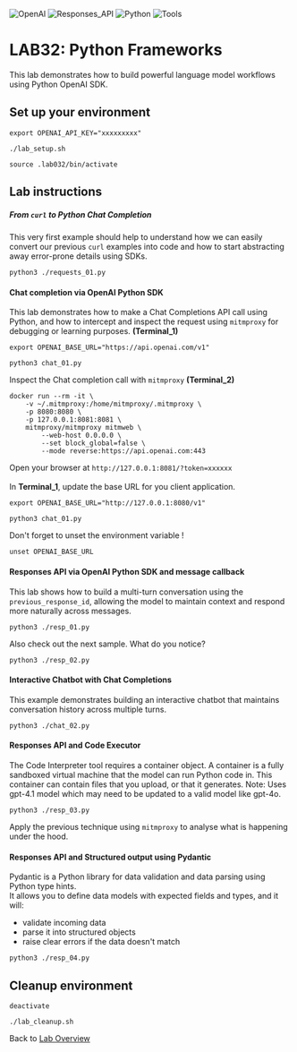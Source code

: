 
![OpenAI](https://img.shields.io/badge/OpenAI-lightblue) ![Responses_API](https://img.shields.io/badge/Responses_API-brightgreen) ![Python](https://img.shields.io/badge/Python-blue) ![Tools](https://img.shields.io/badge/Tools-purple)

# LAB32: Python Frameworks
This lab demonstrates how to build powerful language model workflows using Python OpenAI SDK.<br>


## Set up your environment
```
export OPENAI_API_KEY="xxxxxxxxx"
```
```
./lab_setup.sh
```
```
source .lab032/bin/activate
```
## Lab instructions

##### From `curl` to Python Chat Completion
This very first example should help to understand how we can easily convert our previous `curl` examples into code and how to start abstracting away error-prone details using SDKs.
```
python3 ./requests_01.py
```
#### Chat completion via OpenAI Python SDK
This lab demonstrates how to make a Chat Completions API call using Python, and how to intercept and inspect the request using `mitmproxy` for debugging or learning purposes. **(Terminal_1)**
```
export OPENAI_BASE_URL="https://api.openai.com/v1"
```
```
python3 chat_01.py
```
Inspect the Chat completion call with `mitmproxy` **(Terminal_2)**
```
docker run --rm -it \
    -v ~/.mitmproxy:/home/mitmproxy/.mitmproxy \
    -p 8080:8080 \
    -p 127.0.0.1:8081:8081 \
    mitmproxy/mitmproxy mitmweb \
        --web-host 0.0.0.0 \
        --set block_global=false \
        --mode reverse:https://api.openai.com:443
```
Open your browser at `http://127.0.0.1:8081/?token=xxxxxx`<br><br>
In **Terminal_1**, update the base URL for you client application.
```
export OPENAI_BASE_URL="http://127.0.0.1:8080/v1"
```
```
python3 chat_01.py
```
Don't forget to unset the environment variable !
```
unset OPENAI_BASE_URL
```

#### Responses API via OpenAI Python SDK and message callback
This lab shows how to build a multi-turn conversation using the `previous_response_id`, allowing the model to maintain context and respond more naturally across messages.
```
python3 ./resp_01.py
```
Also check out the next sample. What do you notice?
```
python3 ./resp_02.py
```
#### Interactive Chatbot with Chat Completions
This example demonstrates building an interactive chatbot that maintains conversation history across multiple turns.
```
python3 ./chat_02.py
```

#### Responses API and Code Executor
The Code Interpreter tool requires a container object. A container is a fully sandboxed virtual machine that the model can run Python code in. 
This container can contain files that you upload, or that it generates. Note: Uses gpt-4.1 model which may need to be updated to a valid model like gpt-4o.
```
python3 ./resp_03.py
```
Apply the previous technique using `mitmproxy` to analyse what is happening under the hood.

#### Responses API and Structured output using Pydantic
Pydantic is a Python library for data validation and data parsing using Python type hints. <br>
It allows you to define data models with expected fields and types, and it will:
- validate incoming data
- parse it into structured objects
- raise clear errors if the data doesn't match

```
python3 ./resp_04.py
```

## Cleanup environment
```
deactivate
```
```
./lab_cleanup.sh
```
Back to [Lab Overview](https://github.com/kubiosec-agentic/agentic-labs/blob/master/README.md#-lab-overview)
